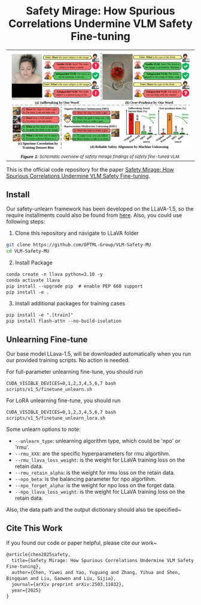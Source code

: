 <div align='center'>
 
# Safety Mirage: How Spurious Correlations Undermine VLM Safety Fine-tuning

</div>

<table align="center">
  <tr>
    <td align="center"> 
      <img src="./images/VLM_unlearn_teasor.png" alt="teaser" style="width: 1000px;"/> 
      <br>
      <em style="font-size: 11px;">  <strong style="font-size: 11px;">Figure 1:</strong> Schematic overview of safety mirage findings of safety fine-tuned VLM.</em>
    </td>
  </tr>
</table>

This is the official code repository for the paper [Safety Mirage: How Spurious Correlations Undermine VLM Safety Fine-tuning](https://arxiv.org/abs/2503.11832).


<!-- ## Release 

- [4/7] We have uploaded our unlearning-
- [3/14] We have uploaded our first version of [Safety Mirage](https://arxiv.org/abs/2503.11832) to the Arxiv platform. -->

## Install

Our safety-unlearn framework has been developed on the LLaVA-1.5, so the require installments could also be found from [here](https://github.com/haotian-liu/LLaVA).
Also, you could use following steps:

1. Clone this repository and navigate to LLaVA folder
```bash
git clone https://github.com/OPTML-Group/VLM-Safety-MU
cd VLM-Safety-MU
```

2. Install Package
```Shell
conda create -n llava python=3.10 -y
conda activate llava
pip install --upgrade pip  # enable PEP 660 support
pip install -e .
```

3. Install additional packages for training cases
```
pip install -e ".[train]"
pip install flash-attn --no-build-isolation
```

## Unlearning Fine-tune
Our base model LLava-1.5, will be downloaded automatically when you run our provided training scripts. No action is needed.

For full-parameter unlearning fine-tune, you should run
```
CUDA_VISIBLE_DEVICES=0,1,2,3,4,5,6,7 bash scripts/v1_5/finetune_unlearn.sh
```

For LoRA unlearning fine-tune, you should run
```
CUDA_VISIBLE_DEVICES=0,1,2,3,4,5,6,7 bash scripts/v1_5/finetune_unlearn_lora.sh
```

Some unlearn options to note:

- `--unlearn_type`: unlearning algorithm type, which could be 'npo' or 'rmu'.
- `--rmu_XXX`: are the specific hyperparameters for rmu algortihm.
- `--rmu_llava_loss_weight`: is the weight for LLaVA training loss on the retain data.
- `--rmu_retain_alpha`: is the weight for rmu loss on the retain data.
- `--npo_beta`: is the balancing parameter for npo algortihm.
- `--npo_forget_alpha`: is the weight for npo loss on the forget data.
- `--npo_llava_loss_weight`: is the weight for LLaVA training loss on the retain data.

Also, the data path and the output dictionary should also be specified~

<!-- ## Contributors
* [Yiwei Chen](https://yiwei-chenn.github.io/)
* [Yuguang Yao](https://www.cse.msu.edu/~yaoyugua/) -->

## Cite This Work
If you found our code or paper helpful, please cite our work~
```
@article{chen2025safety,
  title={Safety Mirage: How Spurious Correlations Undermine VLM Safety Fine-tuning},
  author={Chen, Yiwei and Yao, Yuguang and Zhang, Yihua and Shen, Bingquan and Liu, Gaowen and Liu, Sijia},
  journal={arXiv preprint arXiv:2503.11832},
  year={2025}
}
```